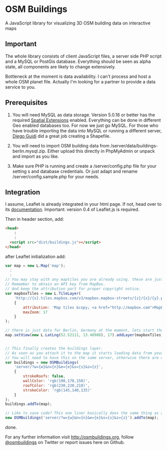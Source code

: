 # OSM Buildings

A JavaScript library for visualizing 3D OSM building data on interactive maps

## Important

The whole library consists of client JavaScript files, a server side PHP script and a MySQL or PostGis database.
Everything should be seen as alpha state, all components are likely to change extensively.

Bottleneck at the moment is data availability. I can't process and host a whole OSM planet file.
Actually I'm looking for a partner to provide a data service to you.


## Prerequisites

1. You will need MySQL as data storage. Version 5.0.16 or better has the required <a href="http://dev.mysql.com/doc/refman/5.0/en/spatial-extensions.html">Spatial Extensions</a> enabled.
Everything can be done in different Geo enabled databases too. For now we just go MySQL.
For those who have trouble importing the data into MySQL or running a different server, <a href="https://twitter.com/D_Guidi">Diego Guidi</a> did a great job creating a Shapefile.

2. You will need to import OSM building data from /server/data/buildings-berlin.mysql.zip. Either upload this directly in PhpMyAdmin or unpack and import as you like.

3. Make sure PHP is running and create a /server/config.php file for your setting s and database credentials.
Or just adapt and rename /server/config.sample.php for your needs.


## Integration

I assume, Leaflet is already integrated in your html page. If not, head over to its <a href="http://leaflet.cloudmade.com/reference.html">documentation</a>.
Important: version 0.4 of Leaflet.js is required.

Then in header section, add:

```html
<head>
    :
    :
  <script src="dist/buildings.js"></script>
</head>
```

after Leaflet initialization add:

```javascript
var map = new L.Map('map');
  :
  :
// You may stay with any maptiles you are already using. these are just my favourites.
// Remember to obtain an API key from MapBox.
// And keep the attribution part for proper copyright notice.
var mapboxTiles = new L.TileLayer(
	'http://{s}.tiles.mapbox.com/v3/mapbox.mapbox-streets/{z}/{x}/{y}.png',
	{
		attribution: 'Map tiles &copy; <a href="http://mapbox.com">MapBox</a>',
		maxZoom: 17
	}
);

// there is just data for Berlin, Germany at the moment, lets start there
map.setView(new L.LatLng(52.52111, 13.40988), 17).addLayer(mapboxTiles);


// This finally creates the buildings layer.
// As soon as you attach it to the map it starts loading data from your PHP/MySQL combo.
// You will need to have this on the same server, otherwise there are cross origin issues.
var buildings = new OSMBuildings(
	'server/?w={w}&n={n}&e={e}&s={s}&z={z}',
	{
		strokeRoofs: false,
		wallColor: 'rgb(190,170,150)',
		roofColor: 'rgb(230,220,210)',
		strokeColor: 'rgb(145,140,135)'
	}
);
buildings.addTo(map);

// Like to save code? This one liner basically does the same thing as above.
new OSMBuildings('server/?w={w}&n={n}&e={e}&s={s}&z={z}').addTo(map);
```

done.

For any further information visit <a href="http://osmbuildings.org">http://osmbuildings.org</a>, follow <a href="https://twitter.com/osmbuildings">@osmbuildings</a> on Twitter or report issues here on Github.
